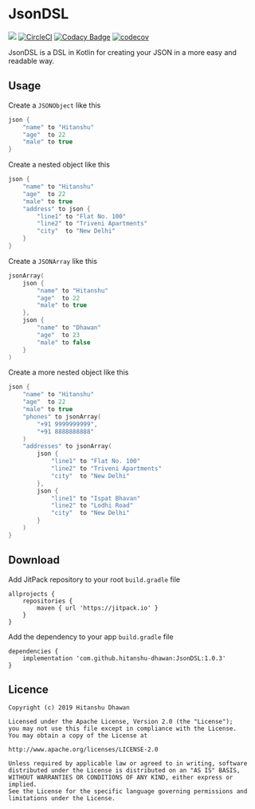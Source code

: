 # JsonDSL 

[![](https://jitpack.io/v/hitanshu-dhawan/JsonDSL.svg)](https://jitpack.io/#hitanshu-dhawan/JsonDSL)
[![CircleCI](https://circleci.com/gh/hitanshu-dhawan/JsonDSL.svg?style=svg)](https://circleci.com/gh/hitanshu-dhawan/JsonDSL)
[![Codacy Badge](https://api.codacy.com/project/badge/Grade/cb0ce572fe904c76be175d986d5cf3e0)](https://www.codacy.com/manual/hitanshu-dhawan/JsonDSL?utm_source=github.com&amp;utm_medium=referral&amp;utm_content=hitanshu-dhawan/JsonDSL&amp;utm_campaign=Badge_Grade)
[![codecov](https://codecov.io/gh/hitanshu-dhawan/JsonDSL/branch/master/graph/badge.svg)](https://codecov.io/gh/hitanshu-dhawan/JsonDSL)

JsonDSL is a DSL in Kotlin for creating your JSON in a more easy and readable way.

## Usage
Create a `JSONObject` like this
```kotlin
json {
    "name" to "Hitanshu"
    "age"  to 22
    "male" to true
}
```
Create a nested object like this
```kotlin
json {
    "name" to "Hitanshu"
    "age"  to 22
    "male" to true
    "address" to json {
        "line1" to "Flat No. 100"
        "line2" to "Triveni Apartments"
        "city"  to "New Delhi"
    }
}
```
Create a `JSONArray` like this
```kotlin
jsonArray(
    json {
        "name" to "Hitanshu"
        "age"  to 22
        "male" to true
    },
    json {
        "name" to "Dhawan"
        "age"  to 23
        "male" to false
    }
)
```
Create a more nested object like this
```kotlin
json {
    "name" to "Hitanshu"
    "age"  to 22
    "male" to true
    "phones" to jsonArray(
        "+91 9999999999",
        "+91 8888888888"
    )
    "addresses" to jsonArray(
        json {
            "line1" to "Flat No. 100"
            "line2" to "Triveni Apartments"
            "city"  to "New Delhi"
        },
        json {
            "line1" to "Ispat Bhavan"
            "line2" to "Lodhi Road"
            "city"  to "New Delhi"
        }
    )
}
```

## Download
Add JitPack repository to your root `build.gradle` file
```
allprojects {
    repositories {
        maven { url 'https://jitpack.io' }
    }
}
```
Add the dependency to your app `build.gradle` file
```
dependencies {
    implementation 'com.github.hitanshu-dhawan:JsonDSL:1.0.3'
}
```

## Licence
```
Copyright (c) 2019 Hitanshu Dhawan

Licensed under the Apache License, Version 2.0 (the "License");
you may not use this file except in compliance with the License.
You may obtain a copy of the License at

http://www.apache.org/licenses/LICENSE-2.0

Unless required by applicable law or agreed to in writing, software
distributed under the License is distributed on an "AS IS" BASIS,
WITHOUT WARRANTIES OR CONDITIONS OF ANY KIND, either express or implied.
See the License for the specific language governing permissions and
limitations under the License.
```
